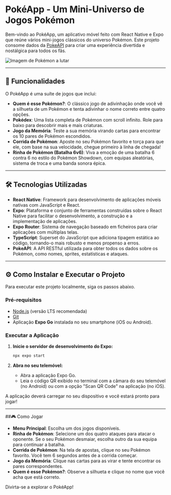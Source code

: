 # PokéApp - Um Mini-Universo de Jogos Pokémon

Bem-vindo ao PokéApp, um aplicativo móvel feito com React Native e Expo que reúne vários mini-jogos clássicos do universo Pokémon. Este projeto consome dados da [PokeAPI](https://pokeapi.co/) para criar uma experiência divertida e nostálgica para todos os fãs.

![Imagem de Pokémon a lutar](https://placehold.co/600x300/3B4CCA/FFCB05?text=Pok%C3%A9App)

---

## 🚀 Funcionalidades

O PokéApp é uma suíte de jogos que inclui:

* **Quem é esse Pokémon?**: O clássico jogo de adivinhação onde você vê a silhueta de um Pokémon e tenta adivinhar o nome correto entre quatro opções.
* **Pokédex**: Uma lista completa de Pokémon com scroll infinito. Role para baixo para descobrir mais e mais criaturas.
* **Jogo da Memória**: Teste a sua memória virando cartas para encontrar os 10 pares de Pokémon escondidos.
* **Corrida de Pokémon**: Aposte no seu Pokémon favorito e torça para que ele, com base na sua velocidade, chegue primeiro à linha de chegada!
* **Rinha de Pokémon (Batalha 6v6)**: Viva a emoção de uma batalha 6 contra 6 no estilo do Pokémon Showdown, com equipas aleatórias, sistema de troca e uma banda sonora épica.

---

## 🛠️ Tecnologias Utilizadas

* **React Native**: Framework para desenvolvimento de aplicações móveis nativas com JavaScript e React.
* **Expo**: Plataforma e conjunto de ferramentas construídas sobre o React Native para facilitar o desenvolvimento, a construção e a implementação de aplicações.
* **Expo Router**: Sistema de navegação baseado em ficheiros para criar aplicações com múltiplas telas.
* **TypeScript**: Superset do JavaScript que adiciona tipagem estática ao código, tornando-o mais robusto e menos propenso a erros.
* **PokeAPI**: A API RESTful utilizada para obter todos os dados sobre os Pokémon, como nomes, sprites, estatísticas e ataques.

---

## ⚙️ Como Instalar e Executar o Projeto

Para executar este projeto localmente, siga os passos abaixo.

### Pré-requisitos

* [Node.js](https://nodejs.org/en/) (versão LTS recomendada)
* [Git](https://git-scm.com/)
* Aplicação **Expo Go** instalada no seu smartphone (iOS ou Android).

### Executar a Aplicação

1.  **Inicie o servidor de desenvolvimento do Expo:**
    ```bash
    npx expo start
    ```

2.  **Abra no seu telemóvel:**
    * Abra a aplicação Expo Go.
    * Leia o código QR exibido no terminal com a câmara do seu telemóvel (no Android) ou com a opção "Scan QR Code" na aplicação (no iOS).

A aplicação deverá carregar no seu dispositivo e você estará pronto para jogar!

---

##🎮 Como Jogar

* **Menu Principal**: Escolha um dos jogos disponíveis.
* **Rinha de Pokémon**: Selecione um dos quatro ataques para atacar o oponente. Se o seu Pokémon desmaiar, escolha outro da sua equipa para continuar a batalha.
* **Corrida de Pokémon**: Na tela de apostas, clique no seu Pokémon favorito. Você tem 6 segundos antes de a corrida começar.
* **Jogo da Memória**: Clique nas cartas para as virar e tente encontrar os pares correspondentes.
* **Quem é esse Pokémon?**: Observe a silhueta e clique no nome que você acha que está correto.

Divirta-se a explorar o PokéApp!
